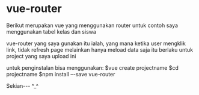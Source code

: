 # vue-router

Berikut merupakan vue yang menggunakan router
untuk contoh saya menggunakan tabel kelas dan siswa

vue-router yang saya gunakan itu ialah, yang mana ketika
user mengklik link, tidak refresh page melainkan hanya meload data saja
itu berlaku untuk project yang saya upload ini

untuk penginstalan bisa menggunakan:
$vue create projectname
$cd projectname
$npm install –-save vue-router

Sekian--- ^_^
